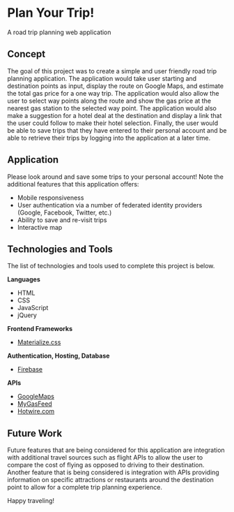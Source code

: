 # Plan Your Trip!

A road trip planning web application

## Concept

The goal of this project was to create a simple and user friendly road trip planning application. The application would take user starting and destination points as input, display the route on Google Maps, and estimate the total gas price for a one way trip. The application would also allow the user to select way points along the route and show the gas price at the nearest gas station to the selected way point. The application would also make a suggestion for a hotel deal at the destination and display a link that the user could follow to make their hotel selection. Finally, the user would be able to save trips that they have entered to their personal account and be able to retrieve their trips by logging into the application at a later time.

## Application

Please look around and save some trips to your personal account! Note the additional features that this application offers:

* Mobile responsiveness
* User authentication via a number of federated identity providers (Google, Facebook, Twitter, etc.)
* Ability to save and re-visit trips
* Interactive map

## Technologies and Tools

The list of technologies and tools used to complete this project is below.

**Languages**
	
* HTML
* CSS
* JavaScript
* jQuery

**Frontend Frameworks**

* [Materialize.css](http://materializecss.com/)

**Authentication, Hosting, Database**

* [Firebase](https://firebase.google.com/)

**APIs**

* [GoogleMaps](https://developers.google.com/maps/web/)
* [MyGasFeed](http://www.mygasfeed.com/keys/intro)
* [Hotwire.com](http://developer.hotwire.com/)

## Future Work

Future features that are being considered for this application are integration with additional travel sources such as flight APIs to allow the user to compare the cost of flying as opposed to driving to their destination. Another feature that is being considered is integration with APIs providing information on specific attractions or restaurants around the destination point to allow for a complete trip planning experience.

Happy traveling!

